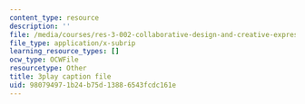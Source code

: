```yaml
---
content_type: resource
description: ''
file: /media/courses/res-3-002-collaborative-design-and-creative-expression-with-arduino-microcontrollers-january-iap-2017/980794971b24b75d13886543fcdc161e_uPoKChMBeQY.srt
file_type: application/x-subrip
learning_resource_types: []
ocw_type: OCWFile
resourcetype: Other
title: 3play caption file
uid: 98079497-1b24-b75d-1388-6543fcdc161e
---
```

